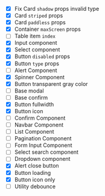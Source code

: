- [x] Fix Card `shadow` props invalid type
- [x] Card `striped` props
- [x] Card `paddless` props
- [x] Container `maxScreen` props
- [ ] Table item `index` 
- [x] Input component
- [x] Select component
- [x] Button `disabled` props
- [x] Button `type` props
- [ ] Alert Component
- [x] Spinner Component
- [x] Button transparent gray color
- [ ] Base modal
- [ ] Base confirm
- [x] Button fullwidth
- [x] Button icon
- [ ] Confirm Component
- [ ] Navbar Component
- [ ] List Component
- [ ] Pagination Component
- [ ] Form Input Component
- [ ] Select search component
- [ ] Dropdown component
- [x] Alert close button
- [x] Button loading
- [x] Button icon only
- [ ] Utility debounce